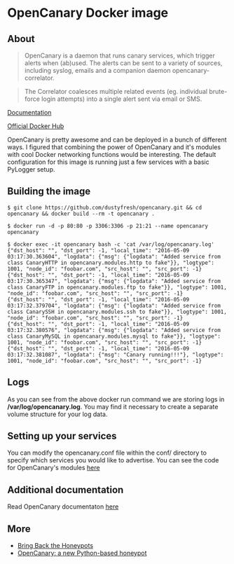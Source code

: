 # OpenCanary Docker image

## About
> OpenCanary is a daemon that runs canary services, which trigger alerts when (ab)used. The alerts can be sent to a variety of sources, including syslog, emails and a companion daemon opencanary-correlator.

> The Correlator coalesces multiple related events (eg. individual brute-force login attempts) into a single alert sent via email or SMS.

[Documentation](http://opencanary.readthedocs.io/en/latest/)

[Official Docker Hub](https://hub.docker.com/r/dustyfresh/opencanary/)

OpenCanary is pretty awesome and can be deployed in a bunch of different ways. I figured that combining the power of OpenCanary and it's modules with cool Docker networking functions would be interesting. The default configuration for this image is running just a few services with a basic PyLogger setup.

## Building the image
```
$ git clone https://github.com/dustyfresh/opencanary.git && cd opencanary && docker build --rm -t opencanary .

$ docker run -d -p 80:80 -p 3306:3306 -p 21:21 --name opencanary opencanary

$ docker exec -it opencanary bash -c 'cat /var/log/opencanary.log'
{"dst_host": "", "dst_port": -1, "local_time": "2016-05-09 03:17:30.363604", "logdata": {"msg": {"logdata": "Added service from class CanaryHTTP in opencanary.modules.http to fake"}}, "logtype": 1001, "node_id": "foobar.com", "src_host": "", "src_port": -1}
{"dst_host": "", "dst_port": -1, "local_time": "2016-05-09 03:17:30.365347", "logdata": {"msg": {"logdata": "Added service from class CanaryFTP in opencanary.modules.ftp to fake"}}, "logtype": 1001, "node_id": "foobar.com", "src_host": "", "src_port": -1}
{"dst_host": "", "dst_port": -1, "local_time": "2016-05-09 03:17:32.379704", "logdata": {"msg": {"logdata": "Added service from class CanarySSH in opencanary.modules.ssh to fake"}}, "logtype": 1001, "node_id": "foobar.com", "src_host": "", "src_port": -1}
{"dst_host": "", "dst_port": -1, "local_time": "2016-05-09 03:17:32.380576", "logdata": {"msg": {"logdata": "Added service from class CanaryMySQL in opencanary.modules.mysql to fake"}}, "logtype": 1001, "node_id": "foobar.com", "src_host": "", "src_port": -1}
{"dst_host": "", "dst_port": -1, "local_time": "2016-05-09 03:17:32.381087", "logdata": {"msg": "Canary running!!!"}, "logtype": 1001, "node_id": "foobar.com", "src_host": "", "src_port": -1}
```

## Logs
As you can see from the above docker run command we are storing logs in **/var/log/opencanary.log**. You may find it necessary to create a separate volume structure for your log data.

## Setting up your services
You can modify the opencanary.conf file within the conf/ directory to specify which services you would like to advertise. You can see the code for OpenCanary's modules [here](https://github.com/thinkst/opencanary/tree/master/opencanary/modules)

## Additional documentation
Read OpenCanary documentaton [here](http://opencanary.readthedocs.io/en/latest/)

## More
* [Bring Back the Honeypots](https://www.youtube.com/watch?v=W7U2u-qLAB8)
* [OpenCanary: a new Python-based honeypot](https://www.youtube.com/watch?v=lXhypJUbxVM)

